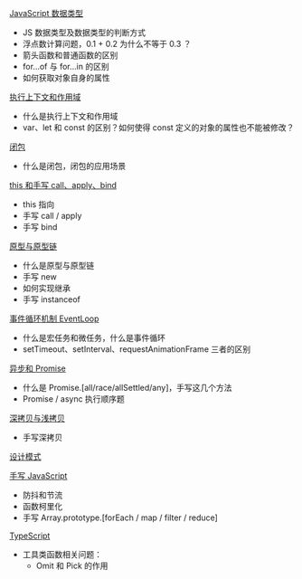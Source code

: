 [JavaScript 数据类型](./JavaScript数据类型.md)

- JS 数据类型及数据类型的判断方式
- 浮点数计算问题，0.1 + 0.2 为什么不等于 0.3 ？
- 箭头函数和普通函数的区别
- for...of 与 for...in 的区别
- 如何获取对象自身的属性

[执行上下文和作用域](./执行上下文和作用域.md)

- 什么是执行上下文和作用域
- var、let 和 const 的区别？如何使得 const 定义的对象的属性也不能被修改？

[闭包](./闭包.md)

- 什么是闭包，闭包的应用场景

[this 和手写 call、apply、bind](./this和手写call、apply、bind.md)

- this 指向
- 手写 call / apply
- 手写 bind

[原型与原型链](./原型与原型链.md)

- 什么是原型与原型链
- 手写 new
- 如何实现继承
- 手写 instanceof

[事件循环机制 EventLoop](./事件循环机制EventLoop.md)

- 什么是宏任务和微任务，什么是事件循环
- setTimeout、setInterval、requestAnimationFrame 三者的区别

[异步和 Promise](./异步和Promise.md)

- 什么是 Promise.[all/race/allSettled/any]，手写这几个方法
- Promise / async 执行顺序题

[深拷贝与浅拷贝](./深拷贝与浅拷贝.md)

- 手写深拷贝

[设计模式](./设计模式.md)

[手写 JavaScript](./手写JavaScript.md)

- 防抖和节流
- 函数柯里化
- 手写 Array.prototype.[forEach / map / filter / reduce]

[TypeScript](./TypeScript.md)

- 工具类函数相关问题：
  - Omit 和 Pick 的作用
